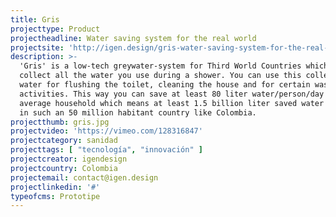 ```yaml
---
title: Gris
projecttype: Product
projectheadline: Water saving system for the real world
projectsite: 'http://igen.design/gris-water-saving-system-for-the-real-world'
description: >-
  'Gris' is a low-tech greywater-system for Third World Countries which can
  collect all the water you use during a shower. You can use this collected grey
  water for flushing the toilet, cleaning the house and for certain washing
  activities. This way you can save at least 80 liter water/person/day in an
  average household which means at least 1.5 billion liter saved water per day
  in such an 50 million habitant country like Colombia.
projectthumb: gris.jpg
projectvideo: 'https://vimeo.com/128316847'
projectcategory: sanidad
projecttags: [ "tecnología", "innovación" ]
projectcreator: igendesign
projectcountry: Colombia
projectemail: contact@igen.design
projectlinkedin: '#'
typeofcms: Prototipe
---
```


